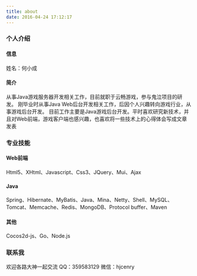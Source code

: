 ```yaml
---
title: about
date: 2016-04-24 17:12:17
---
```

### 个人介绍
#### 信息
姓名：何小成
#### 简介
从事Java游戏服务器开发相关工作，目前就职于云畅游戏，参与鬼泣项目的研发。
刚毕业时从事Java Web后台开发相关工作，后因个人兴趣转向游戏行业，从事游戏后台开发。
目前工作主要是Java游戏后台开发。平时喜欢研究新技术，并且对Web前端，游戏客户端也感兴趣，也喜欢将一些技术上的心得体会写成文章发表
### 专业技能
#### Web前端 
Html5、XHtml、Javascript、Css3、JQuery、Mui、Ajax
#### Java
Spring、Hibernate、MyBatis、Java、Mina、Netty、Shell、MySQL、Tomcat、Memcache、Redis、MongoDB、Protocol buffer、Maven
#### 其他
Cocos2d-js、Go、Node.js
### 联系我
欢迎各路大神一起交流
QQ：359583129
微信：hjcenry